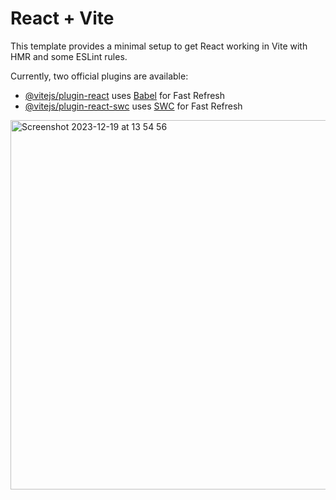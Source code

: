 # React + Vite

This template provides a minimal setup to get React working in Vite with HMR and some ESLint rules.

Currently, two official plugins are available:

- [@vitejs/plugin-react](https://github.com/vitejs/vite-plugin-react/blob/main/packages/plugin-react/README.md) uses [Babel](https://babeljs.io/) for Fast Refresh
- [@vitejs/plugin-react-swc](https://github.com/vitejs/vite-plugin-react-swc) uses [SWC](https://swc.rs/) for Fast Refresh

<img width="591" alt="Screenshot 2023-12-19 at 13 54 56" src="https://github.com/0tilia/airbnb-clone-v1/assets/88244322/d1c604c1-07eb-4941-8dee-3c5710ef280c">
